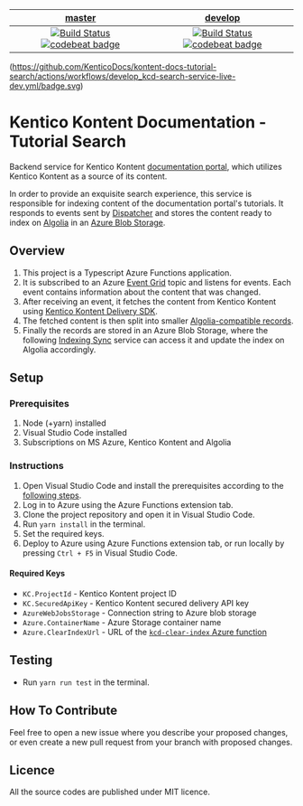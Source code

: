 | [master](https://github.com/KenticoDocs/kontent-docs-tutorial-search/tree/master) | [develop](https://github.com/KenticoDocs/kontent-docs-tutorial-search/tree/develop) |
|:---:|:---:|
| [![Build Status](https://travis-ci.com/KenticoDocs/kontent-docs-tutorial-search.svg?branch=master)](https://travis-ci.com/KenticoDocs/kontent-docs-tutorial-search/branches) [![codebeat badge](https://codebeat.co/badges/42250639-ea84-495e-8a36-2d4eb2584978)](https://codebeat.co/projects/github-com-kenticodocs-kontent-docs-tutorial-search-master) | [![Build Status](https://travis-ci.com/KenticoDocs/kontent-docs-tutorial-search.svg?branch=develop)](https://travis-ci.com/KenticoDocs/kontent-docs-tutorial-search/branches) [![codebeat badge](https://codebeat.co/badges/b493280f-f67c-43fc-8cbe-af39166e4f40)](https://codebeat.co/projects/github-com-kenticodocs-kontent-docs-tutorial-search-develop) |

(https://github.com/KenticoDocs/kontent-docs-tutorial-search/actions/workflows/develop_kcd-search-service-live-dev.yml/badge.svg)

# Kentico Kontent Documentation - Tutorial Search
Backend service for Kentico Kontent [documentation portal](https://docs.kontent.ai/), which utilizes Kentico Kontent as a source of its content.

In order to provide an exquisite search experience, this service is responsible for indexing content of the documentation portal's tutorials.
It responds to events sent by [Dispatcher](https://github.com/KenticoDocs/kontent-docs-dispatcher) and stores the content ready to index on [Algolia](https://www.algolia.com/) in an [Azure Blob Storage](https://azure.microsoft.com/en-us/services/storage/blobs/).

## Overview
1. This project is a Typescript Azure Functions application.
2. It is subscribed to an Azure [Event Grid](https://azure.microsoft.com/en-us/services/event-grid/) topic and listens for events. Each event contains information about the content that was changed.
3. After receiving an event, it fetches the content from Kentico Kontent using [Kentico Kontent Delivery SDK](https://github.com/Kentico/kontent-delivery-sdk-js).
4. The fetched content is then split into smaller [Algolia-compatible records](https://www.algolia.com/doc/faq/basics/what-is-a-record/). 
5. Finally the records are stored in an Azure Blob Storage, where the following [Indexing Sync](https://github.com/KenticoDocs/kontent-docs-index-sync) service can access it and update the index on Algolia accordingly.

## Setup

### Prerequisites
1. Node (+yarn) installed
2. Visual Studio Code installed
3. Subscriptions on MS Azure, Kentico Kontent and Algolia

### Instructions
1. Open Visual Studio Code and install the prerequisites according to the [following steps](https://code.visualstudio.com/tutorials/functions-extension/getting-started).
2. Log in to Azure using the Azure Functions extension tab.
3. Clone the project repository and open it in Visual Studio Code.
4. Run `yarn install` in the terminal.
5. Set the required keys.
6. Deploy to Azure using Azure Functions extension tab, or run locally by pressing `Ctrl + F5` in Visual Studio Code.

#### Required Keys
* `KC.ProjectId` - Kentico Kontent project ID
* `KC.SecuredApiKey` - Kentico Kontent secured delivery API key
* `AzureWebJobsStorage` - Connection string to Azure blob storage
* `Azure.ContainerName` - Azure Storage container name
* `Azure.ClearIndexUrl` - URL of the [`kcd-clear-index` Azure function](https://github.com/KenticoDocs/kontent-docs-index-sync)

## Testing
* Run `yarn run test` in the terminal.

## How To Contribute
Feel free to open a new issue where you describe your proposed changes, or even create a new pull request from your branch with proposed changes.

## Licence
All the source codes are published under MIT licence.

